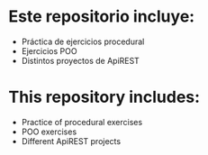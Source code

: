 # Este repositorio incluye:

- Práctica de ejercicios procedural
- Ejercicios POO
- Distintos proyectos de ApiREST

# This repository includes:

- Practice of procedural exercises
- POO exercises
- Different ApiREST projects
 
